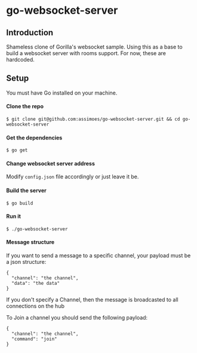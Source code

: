 # go-websocket-server

## Introduction

Shameless clone of Gorilla's websocket sample. Using this as a base to build a websocket server with rooms support.
For now, these are hardcoded.


## Setup

You must have Go installed on your machine.

#### Clone the repo

```
$ git clone git@github.com:assimoes/go-websocket-server.git && cd go-websocket-server
```
#### Get the dependencies

```
$ go get 
```

#### Change websocket server address 

Modify ```config.json``` file accordingly or just leave it be.

#### Build the server

```
$ go build
```

#### Run it

```
$ ./go-websocket-server
```

#### Message structure

If you want to send a message to a specific channel, your payload must be a json structure:

```
{
  "channel": "the channel",
  "data": "the data"
}

```
If you don't specify a Channel, then the message is broadcasted to all connections on the hub

To Join a channel you should send the following payload:

```
{
  "channel": "the channel",
  "command": "join"
}
